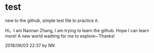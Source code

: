 # test
new to the github, simple test file to practice it.

Hi，I am Nannan Zhang,
I am trying to learn the github.
Hope I can learn more!
A new world waitting for me to explore~
Thanks!

2018/06/03 22:37 by NN
